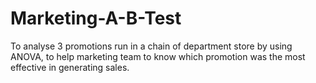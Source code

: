 # Marketing-A-B-Test
To analyse 3 promotions run in a chain of department store by using ANOVA, to help marketing team to know which promotion was the most effective in generating sales.
